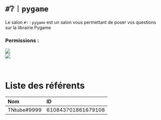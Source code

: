 # `#❔︱pygame`
Le salon `#❔︱pygame` est un salon vous permettant de poser vos questions sur la 
librairie Pygame

### Permissions :
![](https://img.shields.io/badge/Lecture-OUI-green?style=for-the-badge) <br/>
![](https://img.shields.io/badge/Ecriture-OUI-green?style=for-the-badge)

<br/>

# Liste des référents 
| Nom | ID|
|:---|:---|
| TNtube#9999 | 610843701861679108 |